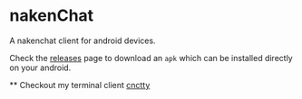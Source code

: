 # nakenChat

A nakenchat client for android devices.

Check the [releases](https://github.com/panv-00/nakenChat/releases) page to download an `apk` which can be installed directly on your android.

** Checkout my terminal client [cnctty](https://github.com/panv-00/cnctty.git)
